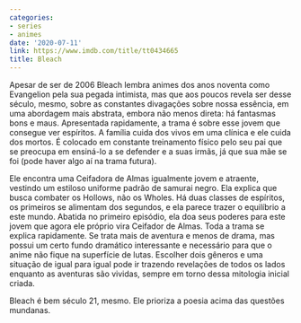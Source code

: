 ```yaml
---
categories:
- series
- animes
date: '2020-07-11'
link: https://www.imdb.com/title/tt0434665
title: Bleach
---
```


Apesar de ser de 2006 Bleach lembra animes dos anos noventa como Evangelion pela sua pegada intimista, mas que aos poucos revela ser desse século, mesmo, sobre as constantes divagações sobre nossa essência, em uma abordagem mais abstrata, embora não menos direta: há fantasmas bons e maus. Apresentada rapidamente, a trama é sobre esse jovem que consegue ver espíritos. A família cuida dos vivos em uma clínica e ele cuida dos mortos. É colocado em constante treinamento físico pelo seu pai que se preocupa em ensiná-lo a se defender e a suas irmãs, já que sua mãe se foi (pode haver algo aí na trama futura).

Ele encontra uma Ceifadora de Almas igualmente jovem e atraente, vestindo um estiloso uniforme padrão de samurai negro. Ela explica que busca combater os Hollows, não os Wholes. Há duas classes de espíritos, os primeiros se alimentam dos segundos, e ela parece trazer o equilíbrio a este mundo. Abatida no primeiro episódio, ela doa seus poderes para este jovem que agora ele próprio vira Ceifador de Almas. Toda a trama se explica rapidamente. Se trata mais de aventura e menos de drama, mas possui um certo fundo dramático interessante e necessário para que o anime não fique na superfície de lutas. Escolher dois gêneros e uma situação de igual para igual pode ir trazendo revelações de todos os lados enquanto as aventuras são vividas, sempre em torno dessa mitologia inicial criada.

Bleach é bem século 21, mesmo. Ele prioriza a poesia acima das questões mundanas.